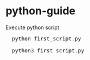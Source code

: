 # python-guide

Execute python script
<pre>
  python first_script.py

  python3 first_script.py
</pre>
